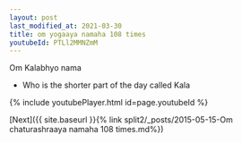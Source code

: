 ```yaml
---
layout: post
last_modified_at: 2021-03-30
title: om yogaaya namaha 108 times
youtubeId: PTLl2MMNZmM
---
```

 
 
Om Kalabhyo nama 
 
 -  Who is the shorter part of the day called Kala 
 
  
 
  
 
 
 
 
 
 


{% include youtubePlayer.html id=page.youtubeId %}
 
[Next]({{ site.baseurl }}{% link  split2/_posts/2015-05-15-Om chaturashraaya namaha 108 times.md%})
 
